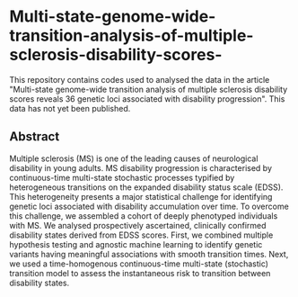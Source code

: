 # Multi-state-genome-wide-transition-analysis-of-multiple-sclerosis-disability-scores-

This repository contains codes used to analysed the data in the article "Multi-state genome-wide transition analysis of multiple sclerosis disability scores reveals 36 genetic loci associated with disability progression". This data has not yet been published.


## Abstract

Multiple sclerosis (MS) is one of the leading causes of neurological disability in
young adults. MS disability progression is characterised by continuous-time multi-state
stochastic processes typified by heterogeneous transitions on the expanded disability
status scale (EDSS). This heterogeneity presents a major statistical challenge for
identifying genetic loci associated with disability accumulation over time. To overcome
this challenge, we assembled a cohort of deeply phenotyped individuals with MS. We
analysed prospectively ascertained, clinically confirmed disability states derived from
EDSS scores. First, we combined multiple hypothesis testing and agnostic machine
learning to identify genetic variants having meaningful associations with smooth
transition times. Next, we used a time-homogenous continuous-time multi-state
(stochastic) transition model to assess the instantaneous risk to transition between
disability states.
